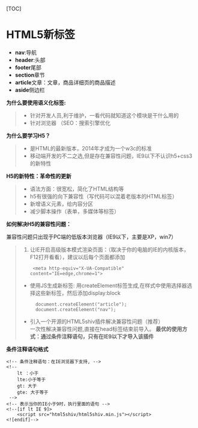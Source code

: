 [TOC]

# HTML5新标签
+ **nav**:导航
+ **header**:头部
+ **footer**尾部
+ **section**章节
+ **article**文章：文章，商品详细页的商品描述
+ **aside**侧边栏

**为什么要使用语义化标签:**
>
>+ 针对开发人员,利于维护，一看代码就知道这个模块是干什么用的
>+ 针对浏览器    （SEO：搜索引擎优化

**为什么要学习H5？**
>
>+ 是HTML的最新版本，2014年才成为一个w3c的标准
>+ 移动端开发的不二之选,但是存在兼容性问题，IE9以下不认识h5+css3的新特性

**H5的新特性：革命性的更新**
>
>+ 语法方面：很宽松，简化了HTML结构等
>+ h5有很强的向下兼容性（写代码可以混着老版本的HTML标签）
>+ 新增语义元素，给内容分区
>+ 减少脚本操作（表单，多媒体等标签）

**如何解决H5的兼容性问题：**

兼容性问题只出现于PC端的低版本浏览器（IE9以下，主要是XP，win7）
>1. 让IE开启高级版本模式渲染页面：（取决于你的电脑的IE的内核版本，F12打开看看），建议以后每个页面都添加
>
>         <meta http-equiv="X-UA-Compatible" content="IE=edge,chrome=1">
>         
>+ 使用JS生成新标签:
>用createElement标签生成,在样式中使用选择器选择这些新标签，然后添加display:block    
>
>	 
>         document.createElement("article");
>         document.createElement("nav");
>
>
>+ 引入一个开源的HTML5shiv插件解决兼容性问题（推荐）  
>一次性解决兼容性问题,直接在head标签结束前导入。 
>**最优的使用方式：通过条件注释语句，只有在IE9以下才导入该插件**

**条件注释语句格式**
	
	<!-- 条件注释语句：在IE浏览器下支持, -->
	<!-- 
        lt ：小于
        lte:小于等于
        gt: 大于
        gte: 大于等于
     -->
	<!-- 表示当你的IE小于9时，执行里面的语句 -->
	<!--[if lt IE 9]>
        <script src="html5shiv/html5shiv.min.js"></script>
    <![endif]-->